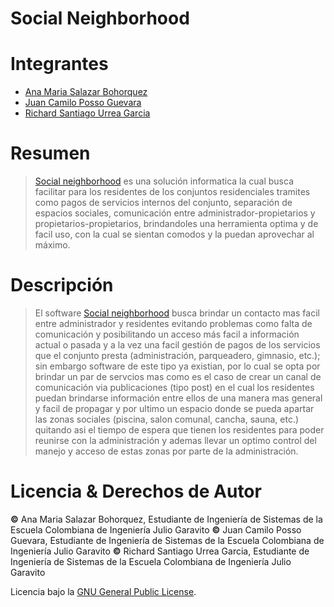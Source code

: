 # Social Neighborhood

# Integrantes
  * [Ana Maria Salazar Bohorquez](https://github.com/anamariasalazar)
  * [Juan Camilo Posso Guevara](https://github.com/JCPosso)
  * [Richard Santiago Urrea Garcia](https://github.com/RichardUG)

# Resumen
> [Social neighborhood](https://github.com/social-neighborhood/social-neighborhood) es una solución informatica la cual busca facilitar para los residentes de los conjuntos residenciales tramites como pagos de servicios internos del conjunto, separación de espacios sociales, comunicación entre administrador-propietarios y propietarios-propietarios, brindandoles una herramienta optima y de facil uso, con la cual se sientan comodos y la puedan aprovechar al máximo.

# Descripción
> El software [Social neighborhood](https://github.com/social-neighborhood/social-neighborhood) busca brindar un contacto mas facil entre administrador y residentes evitando problemas como falta de comunicación y posibilitando un acceso más facil a información actual o pasada y a la vez una facil gestión de pagos de los servicios que el conjunto presta (administración, parqueadero, gimnasio, etc.); sin embargo software de este tipo ya existian, por lo cual se opta por brindar un par de servcios mas como es el caso de crear un canal de comunicación via publicaciones (tipo post) en el cual los residentes puedan brindarse información entre ellos de una manera mas general y facil de propagar y por ultimo un espacio donde se pueda apartar las zonas sociales (piscina, salon comunal, cancha, sauna, etc.) quitando asi el tiempo de espera que tienen los residentes para poder reunirse con la administración y ademas llevar un optimo control del manejo y acceso de estas zonas por parte de la administración.

# Licencia & Derechos de Autor

**©** Ana Maria Salazar Bohorquez, Estudiante de Ingeniería de Sistemas de la Escuela Colombiana de Ingeniería Julio Garavito
**©** Juan Camilo Posso Guevara, Estudiante de Ingeniería de Sistemas de la Escuela Colombiana de Ingeniería Julio Garavito
**©** Richard Santiago Urrea Garcia, Estudiante de Ingeniería de Sistemas de la Escuela Colombiana de Ingeniería Julio Garavito

Licencia bajo la [GNU General Public License](/LICENSE).

